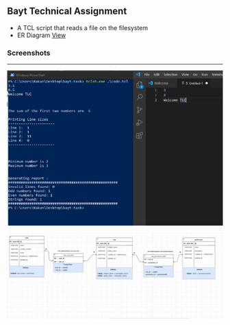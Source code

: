 ## Bayt **Technical Assignment**



- A TCL script that reads a file on the filesystem
- ER Diagram [View](https://viewer.diagrams.net/?tags={}&highlight=0000ff&edit=_blank&layers=1&nav=1&title=Bayt%20Task%20ER.drawio#R7V1tc9q4Fv41nkk%2FkPE78DEhtJvbpLc36e52P2UEFuCtsVljAuyvv5It%2BUWSwRBsg3GnHWxJFkbPOY%2BOzjlSJW0w33zxwWL27FnQkVTZ2kjag6Sqal830Acu2UYlpqlFBVPftqIiJSl4tf%2BFpFAmpSvbgstMw8DznMBeZAvHnuvCcZApA77vrbPNJp6T%2FdYFmEKu4HUMHL70T9sKZlFpz5CT8t%2BgPZ3Rb1ZkUjMHtDEpWM6A5a1TRdpQ0ga%2B5wXR1XwzgA4ePDou0XOfc2rjF%2FOhGxR54OurPxz%2F%2Bd57cv%2FZgO3f6vBR%2BdkhvbwDZ0V%2B8GoJffLCwZaOAnr3Bb4MwAgX3S8D4AcELE1GBWj4A2C76FHtQQnvHQcslnbYPCqZ2Y71BLbeKqAd0bv7ib2B1kuEFW6LYHtCneFb3PkEdf5KXgZXA8eeuuh6jH45%2FsZ7Hy7RuzyBZUBa8GNDfyj0A7hJFZGx%2BgK9OQz8LWpCajuaTESXSK6i96P7dSIHao%2BAO0vJgKaRQkBkbxp3nsCDLghCB6ClcmjlIoV%2Be2AD5wXpBHCnIWhZTPDAWr63%2BAH8KQxIwcKz8ZAO39G4xaNvO87AczwMreu5uKfAW5BKB07osyMvCLw5RZAMR9xpOBTGPfqLBmcg3xqSgV53gO6V5B79xc39YOC5y8BHAoX7gAjXNcTYCnDdKdX7wSbYUsT2QlsWshqH7Pev6L6D%2Ft2tAg99PH4bHAZ2yIcgAftgHGUGR1YNPTS%2BEyektJltWdAtDpBaGKAUIpUConOAPD7UPP6U9qK298sFGNvu9Cl60mQAMqoCaJMFJ61BcpWAGRfBjSymF8CNZt3caHLI%2FnH3Mvjt7qVmfYSWTfv7IB0ahTGpiw67HAYumMNzJ8RKIDkXAuy1BFgOAfbrJsB%2B4wmwVxiTugiQ%2BiNSIIRr3nHw5q7mox1r5svnwuLonAsXKrxfoyXDk5ChotbNhgrvBWkaHSrFYamND3mPBZwD22kwDR6AyrnwoMrb7b7n5NvtV%2BTf1fqMe9fUebD6IrDKQ%2BsyTPj6%2FbuxWH%2FIwSsEtzRseSO%2B2R7e40x6o0JINN6kvy4f7%2BF2vSGYzyqFrLXry2JIkZu3UobUmm%2FXa8fZ9ZVqmMCuR0NrL2dvDff4HgDO2dAhH6Vs6fA0dChy%2BlZLh3xAs3F0qBdGpTY65IOPwAcje9x4NiyOzdmwIe%2FsaNnwNGwo9PpWS4e8b%2BTh7sfwx%2BPzsDl8WByX2viQd2NIA1W6k8c%2BBAG03kAQ3aM2UncQX1twAlZOgK5cb33zqcnEWRzEGohTt%2Bz3sQL%2F%2B9j58mD%2FtdUeVcMSrbxa4jwRcRoVEqcYXH5Bd8nEuVuAz4I4xa%2FIL9VWC4tSZiPo8KPQnIsdqfN%2B4QX05%2FZyaXtuLlRXFDpTZMpgu2JnpojlygPtMjzD9cfOYun%2BUOxMCG5p2PL2SaNjZ%2FpRbuK%2BfCun%2FuiVUiZvZFxVKO0AxDY70UrhqZj9237qj1EpoK1nuSw6FQXaqqXT5nuW9aM8y7UyKO9obriH%2BQCMLoQzW%2F9zWZwpisZVy5m8%2B7lxnHmU97lWzuSd0RZcjn17EexaqTeAOg%2F2MZ85dRq8y6WlztNQpzB0Vyl3Gh91zZwxaRrF8TgT0jQ%2BGuy5KKY8AJ%2BzY0qhP72ALkFrCqlfA42OHWxfoAPwlDhMaiLvR%2BSmVtBw3M%2BCuUP0AbrWHT46Cd0OX%2BbA3UrErc2Vwo0d%2FMRP3cqKRu7%2FQvcdNIhdnRQ8bKja4Ztt6uY79G00LKFrPCxz0RD9JM9HHeIS3KN8qyr0PukwvNum79gueTkhI7j0Vv4Y7hAdut0noNNIHiRkHYOHvSgBKKJdQHGhH8L1DjPvK5Ik8h3f8TSUSHCHsjsbg6RdRD%2BdPJXII9dRL9uPxvYTjQzXTyjX8e8%2BXtQFRBWmE%2BATqt7wNqa3iIY49lrbcwe4sZCTmjAWk4m0IJke%2F4ojLTPPt%2F%2FFsRqqBulIjmpmWrziJymVhRGW71TCFKboGWwyDUkoRubMFvzgHI2o7d6nmTJXgItTmpHFUbia0gUC2e2VRGK8t%2Fgz9udLQ1XqmVJfjdNGQqhRVyzE6IeHU0Xge78gM%2FkI5iNmhsEjZ4%2BBc0eKw%2BmKmXf0pOSFjIieMxX5XgDSE%2BIJrcJsUIGThJ1qU9hCVM1i4kDbnVwceF9zjjiESt%2BKQ7niQA3E2sShgButHhNHTps4yCDp0%2FsjLJz4JurL2GPbFDJjdilX2orZmbd2NmaMpmTN7P5uY6SoUaOb5i3N6iZ96Zp6izdm0z%2BKXqmdI9r1azpY3xcZqTf%2FWeGzQu8d24UdOuJ3qEm4xDeSBuhqSj6d6PPzgi1DL8IWjXzBg4J2XF%2FZ%2FhlV9b2Va0GLyPF6ZgfwFREprl37YJFVS4aZ09wtqZoFYG8y5oge1ZjjHhxNTmMtcQd%2Far2CB3%2F2y1r0CZJuKWZ03B%2FRIG%2FgMgXJKBcSMl0Kxj1OG2LnxDma3UJODY3Y3NkNT2BgFXhLwroHTMqnQE5lketrHHIi15da2mqd92vipBUOvd%2B%2FPf7v96EQvFDDQzuYnK%2BRsouiipuwgs%2BpbizMmpJd0OiaQEGVSnEWOdVaDq%2BNw9nDPXS54OEepVG44LyclsOFvgpGt%2BVezRTOZ8sIKfzx28PwZ6qCJ%2FHsPmoTzLHiuKMl%2FkhzOl7l3qQbXw%2B1a0xisU4Xnmm97VYKP5%2BXE3ohkozw1gtZDNtuN8vJal8wa4scDeVxMr%2FyYhxPKZcTkgNsd4QzJr3kWqek4trdVIQ%2FFOk4t1Wsdyd3Y5p6SeKkio4gb43A2oxAbpuK0AoUGROlMY7KzyatFSiCTuEM%2BJrNwCJn81XplT7Sjxx7s6W0J9uQdvmxc%2FHc63umE%2Bxe5zN15p6N81mRjV5GALmda0X9zYqi9m%2FVbGdq1ZF03oF45Bomc%2FjJniVMqu01rWAY4jIEVq5RJXMJjjlsmWtf8g%2BNhu1N%2FqEUdzbM1WWyPTQ2TluUuLqM9aR1dVE8riIKExw8csnHGBwTlWKzePjMRJFnpLRMRME2%2Bes9CuaIWJW2H894UqgGUD639LpVTFPrVjE1R8WadnTIx9VHhFXF6tOsg3aOWLOzM5Tgvz%2BoVn0Em9jbGao4nr39eFasYryH9bpVLM6EqE3FeIfm1c9NnOKIUKpYcfic2iMdQJHnJyfodXNdvh5FYRORROHqShORBPvUOZCfLze0wEYWT2JJMrOcYMefSFfLg3BntqcgjDiOxghrpz8d3eDIrRT%2BN1Phx6dwmGQ8cp0JmNvONmo6g847xPCl6iNEwkikstikK6IvDQnA8%2Bc4OQHXOTBAktAhzMrXYxnqELHBdbHk0DrbtULkcKVMvzGsCXzgLieoL9orUVp57flW9hvjB0dg%2FGsahik7zJioWC%2FwcKh4dMMLg4wMG2s9SDv2REFLEFety4iryYurVuXUIty6zzDOf5D%2BY2CjRBl5BIM1hLgEp6%2Fil3ItKQoatNSUzphhEmYEJ0cpoiTG0qhJuJP%2FMGpK2CkhKFXO4ag4xCSpmoYTWRLSYmuynTBElq3juIxW76Az2iSH0TLVLKllKkW8RhuIqY3W7mE3OUVwcorjOILLVcZI%2F4gypk88PWc%2B7Mn7lURogpVHiPmZvm0aUA1pQGw8zOQzScS7n9WyBER0tmIrILUJCJuYKtzvJUxM3RGc%2FZiE5GcSxhT82fMhHjtV%2Fgq3F5wtVsKcoKj7Vb5au6lA2l%2BLZ%2F4cz1J4r248C3hZOlLq%2BAomU0oIblSGzD9XOAmwlmfImPwMkPjl2O%2FkvX3h5kHb%2BrTrfVBZ9EpXLoOsCAp2liqVuonMnWuxRAaTDQxnKYNhpmArg8fIoK7ULoMFNjW2MtgoGWSNZV3l5%2BKKhTB%2FOZURQmZv1nmKYiqW1gpkMYFkgq26LhDISq1Ds8DqrY3BpTE0mVTj2PNdVwzOLLBgayHMbrYzWQwFjtjTYIhufQ9zbFz3xQeL2bNnQdzi%2Fw%3D%3D)





### Screenshots

---

![tlc](screenshots/tlc.png)

![diagram](screenshots/er_diagram.png)

